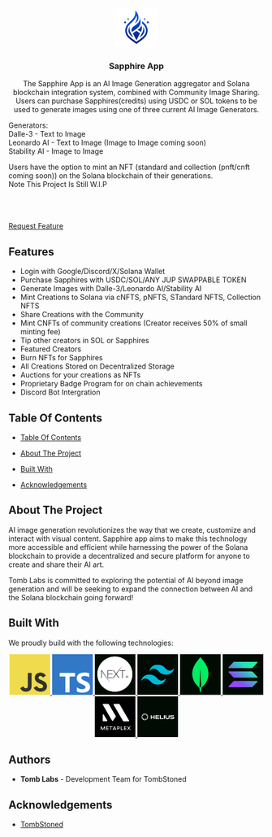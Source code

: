 <br/>
<p align="center">
  <a href="https://github.com/TombLabs/sapphire-hackathon">
    <img src="./public/sapphire_blue.png" alt="Logo" width="80" height="80">
  </a>

  <h3 align="center">Sapphire App</h3>

  <p align="center">
   The Sapphire App is an AI Image Generation aggregator and Solana blockchain integration system, combined with Community Image Sharing. Users can purchase Sapphires(credits) using USDC or SOL tokens to be used to generate images using one of three current AI Image Generators.

Generators:
<br/>
Dalle-3 - Text to Image
<br/>
Leonardo AI - Text to Image (Image to Image coming soon)
<br/>
Stability AI - Image to Image

Users have the option to mint an NFT (standard and collection (pnft/cnft coming soon)) on the Solana blockchain of their generations.
<br/>
Note This Project Is Still W.I.P
<br/>
<br/>
<br/>
<br/>

<a href="https://github.com/TombLabs/sapphire-hackathon/issues">Request Feature</a>

  </p>
</p>

## Features

- Login with Google/Discord/X/Solana Wallet
- Purchase Sapphires with USDC/SOL/ANY JUP SWAPPABLE TOKEN
- Generate Images with Dalle-3/Leonardo AI/Stability AI
- Mint Creations to Solana via cNFTS, pNFTS, STandard NFTS, Collection NFTS
- Share Creations with the Community
- Mint CNFTs of community creations (Creator receives 50% of small minting fee)
- Tip other creators in SOL or Sapphires
- Featured Creators
- Burn NFTs for Sapphires
- All Creations Stored on Decentralized Storage
- Auctions for your creations as NFTs
- Proprietary Badge Program for on chain achievements
- Discord Bot Intergration

## Table Of Contents

- [Table Of Contents](#table-of-contents)
- [About The Project](#about-the-project)
- [Built With](#built-with)

- [Acknowledgements](#acknowledgements)

## About The Project

AI image generation revolutionizes the way that we create, customize and interact with visual content. Sapphire app aims to make this technology more accessible and efficient while harnessing the power of the Solana blockchain to provide a decentralized and secure platform for anyone to create and share their AI art.

Tomb Labs is committed to exploring the potential of AI beyond image generation and will be seeking to expand the connection between AI and the Solana blockchain going forward!

## Built With

We proudly build with the following technologies:

<p align="center">
<a href="https://www.javascript.com">
    <img src="./readme/assets/logos/javascript.png" alt="Logo"  height="80">
  </a>
<a href="https://www.typescriptlang.org/">
    <img src="./readme/assets/logos/typescript.png" alt="Logo" height="80">
  </a>
<a href="https://nextjs.org/">
    <img src="./readme/assets/logos/nextjs.png" alt="Logo"  height="80">
  </a>
<a href="https://tailwindcss.com/">
    <img src="./readme/assets/logos/tailwind.png" alt="Logo"  height="80">
  </a>
<a href="https://mongodb.com/">
    <img src="./readme/assets/logos/mongodb.png" alt="Logo"  height="80">
  </a>
<a href="https://solana.com/">
    <img src="./readme/assets/logos/solana.png" alt="Logo"  height="80">
  </a>
<a href="https://metaplex.com/">
    <img src="./readme/assets/logos/metaplex.png" alt="Logo"  height="80">
  </a>
<a href="https://helius.xyz/">
    <img src="./readme/assets/logos/helius.png" alt="Logo"  height="80">
  </a>
</p>

## Authors

- **Tomb Labs** - Development Team for TombStoned

## Acknowledgements

- [TombStoned](https://tombstoned.app/)
